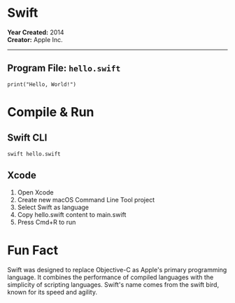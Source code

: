 # Swift

**Year Created:** 2014  
**Creator:** Apple Inc.

---

## Program File: `hello.swift`

```
print("Hello, World!")
```

# Compile & Run

## Swift CLI
```
swift hello.swift
```

## Xcode
1. Open Xcode
2. Create new macOS Command Line Tool project
3. Select Swift as language
4. Copy hello.swift content to main.swift
5. Press Cmd+R to run

# Fun Fact

Swift was designed to replace Objective-C as Apple's primary programming language.
It combines the performance of compiled languages with the simplicity of scripting languages.
Swift's name comes from the swift bird, known for its speed and agility.
